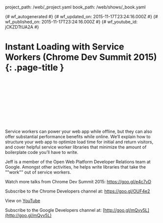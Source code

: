 project_path: /web/_project.yaml
book_path: /web/shows/_book.yaml

{# wf_autogenerated #}
{# wf_updated_on: 2015-11-17T23:24:16.000Z #}
{# wf_published_on: 2015-11-17T23:24:16.000Z #}
{# wf_youtube_id: jCKZDTtUA2A #}

# Instant Loading with Service Workers (Chrome Dev Summit 2015) {: .page-title }


<div class="video-wrapper">
  <iframe class="devsite-embedded-youtube-video" data-video-id="jCKZDTtUA2A"
          data-autohide="1" data-showinfo="0" frameborder="0" allowfullscreen>
  </iframe>
</div>

Service workers can power your web app while offline, but they can also offer substantial performance benefits while online. We’ll explain how to structure your web app to optimize load time for initial and return visitors, and cover helpful service worker libraries that minimize the amount of boilerplate code you’ll have to write.

Jeff is a member of the Open Web Platform Developer Relations team at Google. Amongst other activities, he helps write libraries that take the &quot;&quot;work&quot;&quot; out of service workers.

Watch more talks from Chrome Dev Summit 2015: https://goo.gl/e4c7vD

Subscribe to the Chrome Developers channel at: https://goo.gl/OUF4e2

View on [YouTube](https://youtu.be/jCKZDTtUA2A)

Subscribe to the Google Developers channel at: [http://goo.gl/mQyv5L](http://goo.gl/mQyv5L)
